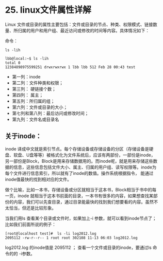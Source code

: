# 25. linux文件属性详解

Linux 文件或目录的属性主要包括：文件或目录的节点、种类、权限模式、链接数量、所归属的用户和用户组、最近访问或修改的时间等内容。具体情况如下：

命令： 

`ls -lih`

```
lbb@local:~$ ls -lih
total 0
12384898975599251 drwxrwxrwx 1 lbb lbb 512 Feb 28 00:43 test
```

- 第一列：inode
- 第二列：文件种类和权限；
- 第三列： 硬链接个数；
- 第四列： 属主；
- 第五列：所归属的组；
- 第六列：文件或目录的大小；
- 第七列和第八列：最后访问或修改时间；
- 第九列：文件名或目录名

## 关于inode：

inode 译成中文就是索引节点。每个存储设备或存储设备的分区（存储设备是硬盘、软盘、U盘等等）被格式化为文件系统后，应该有两部份，一部份是inode，另一部份是Block，Block是用来存储数据用的。而inode呢，就是用来存储这些数 据的信息，这些信息包括文件大小、属主、归属的用户组、读写权限等。inode为每个文件进行信息索引，所以就有了inode的数值。操作系统根据指令， 能通过inode值最快的找到相对应的文件。

做个比喻，比如一本书，存储设备或分区就相当于这本书，Block相当于书中的每一页，inode 就相当于这本书前面的目录，一本书有很多的内容，如果想查找某部份的内容，我们可以先查目录，通过目录能最快的找到我们想要看的内容。虽然不太恰当，但还是比较形象。

当我们用ls 查看某个目录或文件时，如果加上-i 参数，就可以看到inode节点了；比如我们前面所说的例子：

```
[root@localhost test]#  ls -li log2012.log
2095112 -rw-r--r-- 1 root root 302108 11-13 06:03 log2012.log
```

log2012.log 的inode值是 2095112 ； 查看一个文件或目录的inode，要通过ls 命令的的 -i参数。